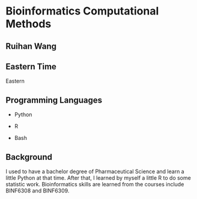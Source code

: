 # Bioinformatics Computational Methods 

## Ruihan Wang

## Eastern Time

Eastern

## Programming Languages

- Python

- R

- Bash

## Background

I used to have a bachelor degree of Pharmaceutical Science and learn a little Python at that time. After that, I learned by myself a little R to do some statistic work. Bioinformatics skills are learned from the courses include BINF6308 and BINF6309. 

